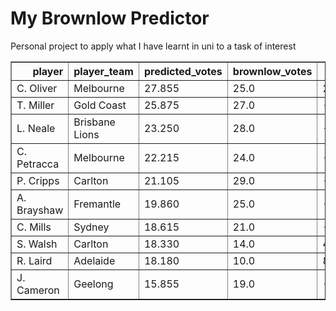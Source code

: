 # My Brownlow Predictor
 Personal project to apply what I have learnt in uni to a task of interest

<table border="1" class="dataframe">
  <thead>
    <tr style="text-align: right;">
      <th>player</th>
      <th>player_team</th>
      <th>predicted_votes</th>
      <th>brownlow_votes</th>
      <th>error</th>
    </tr>
  </thead>
  <tbody>
    <tr>
      <td>C. Oliver</td>
      <td>Melbourne</td>
      <td>27.855</td>
      <td>25.0</td>
      <td>2.855</td>
    </tr>
    <tr>
      <td>T. Miller</td>
      <td>Gold Coast</td>
      <td>25.875</td>
      <td>27.0</td>
      <td>-1.125</td>
    </tr>
    <tr>
      <td>L. Neale</td>
      <td>Brisbane Lions</td>
      <td>23.250</td>
      <td>28.0</td>
      <td>-4.750</td>
    </tr>
    <tr>
      <td>C. Petracca</td>
      <td>Melbourne</td>
      <td>22.215</td>
      <td>24.0</td>
      <td>-1.785</td>
    </tr>
    <tr>
      <td>P. Cripps</td>
      <td>Carlton</td>
      <td>21.105</td>
      <td>29.0</td>
      <td>-7.895</td>
    </tr>
    <tr>
      <td>A. Brayshaw</td>
      <td>Fremantle</td>
      <td>19.860</td>
      <td>25.0</td>
      <td>-5.140</td>
    </tr>
    <tr>
      <td>C. Mills</td>
      <td>Sydney</td>
      <td>18.615</td>
      <td>21.0</td>
      <td>-2.385</td>
    </tr>
    <tr>
      <td>S. Walsh</td>
      <td>Carlton</td>
      <td>18.330</td>
      <td>14.0</td>
      <td>4.330</td>
    </tr>
    <tr>
      <td>R. Laird</td>
      <td>Adelaide</td>
      <td>18.180</td>
      <td>10.0</td>
      <td>8.180</td>
    </tr>
    <tr>
      <td>J. Cameron</td>
      <td>Geelong</td>
      <td>15.855</td>
      <td>19.0</td>
      <td>-3.145</td>
    </tr>
  </tbody>
</table>
